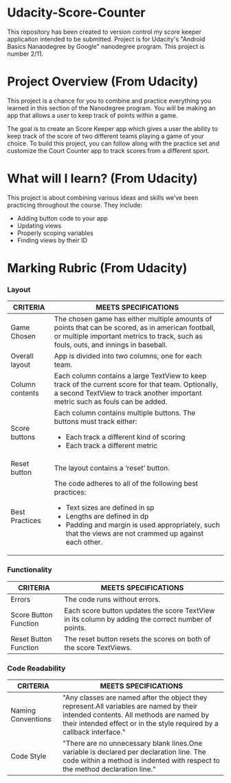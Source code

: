 # Udacity-Score-Counter
This repository has been created to version control my score keeper applicaiton intended to be submitted. Project is for Udacity's "Android Basics Nanaodegree by Google" nanodegree program. This project is number 2/11.

# Project Overview (From Udacity)
This project is a chance for you to combine and practice everything you learned in this section of the Nanodegree program. You will be making an app that allows a user to keep track of points within a game.

The goal is to create an Score Keeper app which gives a user the ability to keep track of the score of two different teams playing a game of your choice. To build this project, you can follow along with the practice set and customize the Court Counter app to track scores from a different sport. 

# What will I Iearn? (From Udacity)
This project is about combining various ideas and skills we’ve been practicing throughout the course. They include:

- Adding button code to your app
- Updating views
- Properly scoping variables
- Finding views by their ID
# Marking Rubric (From Udacity)

### Layout ###
CRITERIA | MEETS SPECIFICATIONS
---------|-----------------------
Game Chosen | The chosen game has either multiple amounts of points that can be scored, as in american football, or multiple important metrics to track, such as fouls, outs, and innings in baseball. 
Overall layout | App is divided into two columns, one for each team.
Column contents | Each column contains a large TextView to keep track of the current score for that team. Optionally, a second TextView to track another important metric such as fouls can be added. 
Score buttons | Each column contains multiple buttons. The buttons must track either: <ul><li>Each track a different kind of scoring</li><li>Each track a different metric</li></ul>
Reset button | The layout contains a ‘reset’ button.
Best Practices | The code adheres to all of the following best practices: <ul><li>Text sizes are defined in sp</li><li>Lengths are defined in dp</li><li>Padding and margin is used appropriately, such that the views are not crammed up against each other.</li></ul>
### Functionality ###
CRITERIA | MEETS SPECIFICATIONS
---------|-----------------------
Errors | The code runs without errors.
Score Button Function | Each score button updates the score TextView in its column by adding the correct number of points.
Reset Button Function | The reset button resets the scores on both of the score TextViews.
### Code Readability ###
CRITERIA | MEETS SPECIFICATIONS
---------|-----------------------
Naming Conventions | "Any classes are named after the object they represent.All variables are named by their intended contents. All methods are named by their intended effect or in the style required by a callback interface."
Code Style | "There are no unnecessary blank lines.One variable is declared per declaration line. The code within a method is indented with respect to the method declaration line."
